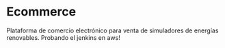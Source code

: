 # Ecommerce
Plataforma de comercio electrónico para venta de simuladores de energías renovables.
Probando el jenkins en aws!
